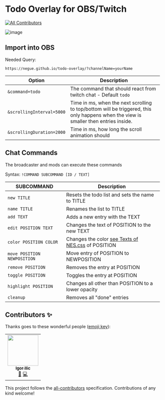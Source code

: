 # Todo Overlay for OBS/Twitch
<!-- ALL-CONTRIBUTORS-BADGE:START - Do not remove or modify this section -->
[![All Contributors](https://img.shields.io/badge/all_contributors-1-orange.svg?style=flat-square)](#contributors-)
<!-- ALL-CONTRIBUTORS-BADGE:END -->

![image](https://user-images.githubusercontent.com/842273/93716478-6190a600-fb70-11ea-8267-f8e0ca6ab4b2.png)

## Import into OBS

Needed Query:
```url
https://negue.github.io/todo-overlay/?channelName=yourName
```


|Option|Description|
|-|-|
|`&command=todo`|The command that should react from twitch chat - Default `todo`|
|`&scrollingInterval=5000`|Time in ms, when the next scrolling to top/bottom will be triggered, this only happens when the view is smaller then entries inside. |
|`&scrollingDuration=2000`|Time in ms, how long the scroll animation should|


## Chat Commands

The broadcaster and mods can execute these commands

Syntax: `!COMMAND SUBCOMMAND [ID / TEXT]`

|SUBCOMMAND|Description|
|-|-|
|`new TITLE`|Resets the todo list and sets the name to TITLE|
|`name TITLE`|Renames the list to TITLE|
|`add TEXT`|Adds a new entry with the TEXT|
|`edit POSITION TEXT`|Changes the text of POSITION to the new TEXT|
|`color POSITION COLOR`|Changes the color [see Texts of NES.css](https://nostalgic-css.github.io/NES.css/) of POSITION|
|`move POSITION NEWPOSITION`|Move entry of POSITION to NEWPOSITION|
|`remove POSITION`|Removes the entry at POSITION|
|`toggle POSITION`|Toggles the entry at POSITION|
|`highlight POSITION`|Changes all other than POSITION to a lower opacity|
|`cleanup`|Removes all "done" entries|



## Contributors ✨

Thanks goes to these wonderful people ([emoji key](https://allcontributors.org/docs/en/emoji-key)):

<!-- ALL-CONTRIBUTORS-LIST:START - Do not remove or modify this section -->
<!-- prettier-ignore-start -->
<!-- markdownlint-disable -->
<table>
  <tr>
    <td align="center"><a href="https://twitch.tv/gacbl"><img src="https://avatars0.githubusercontent.com/u/2153382?v=4" width="100px;" alt=""/><br /><sub><b>Igor Ilic</b></sub></a><br /><a href="#ideas-gigili" title="Ideas, Planning, & Feedback">🤔</a> <a href="https://github.com/negue/todo-overlay/commits?author=gigili" title="Code">💻</a></td>
  </tr>
</table>

<!-- markdownlint-enable -->
<!-- prettier-ignore-end -->
<!-- ALL-CONTRIBUTORS-LIST:END -->

This project follows the [all-contributors](https://github.com/all-contributors/all-contributors) specification. Contributions of any kind welcome!